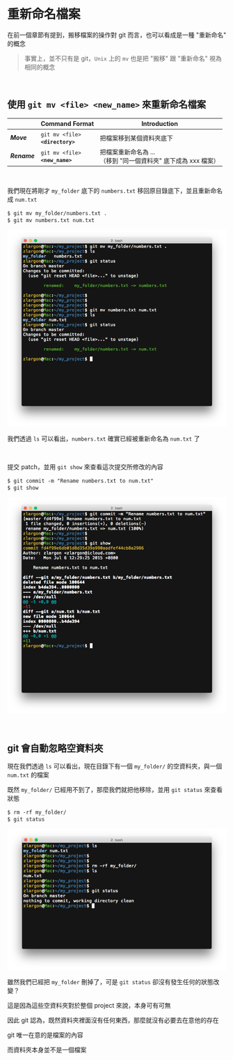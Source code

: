 # 重新命名檔案

在前一個章節有提到，搬移檔案的操作對 git 而言，也可以看成是一種 "重新命名" 的概念

> 事實上，並不只有是 git，`Unix` 上的 `mv` 也是把 "搬移" 跟 "重新命名" 視為相同的概念

<br>

## 使用 `git mv <file> <new_name>` 來重新命名檔案

|  | Command Format | Introduction |
| --- | --- | --- |
| ___Move___ | <code>git mv &lt;file&gt; __&lt;directory&gt;__</code> | 把檔案移到某個資料夾底下 |
| ___Rename___ | <code>git mv &lt;file&gt; __&lt;new_name&gt;__</code> | 把檔案重新命名為 ...<br>（移到 "同一個資料夾" 底下成為 xxx 檔案）|


<br>

我們現在將剛才 `my_folder` 底下的 `numbers.txt` 移回原目錄底下，並且重新命名成 `num.txt`

```
$ git mv my_folder/numbers.txt .
$ git mv numbers.txt num.txt
```

![git move and rename file](rename/git_mv.png)

我們透過 `ls` 可以看出，`numbers.txt` 確實已經被重新命名為 `num.txt` 了

<br>

提交 patch，並用 `git show` 來查看這次提交所修改的內容

```
$ git commit -m "Rename numbers.txt to num.txt"
$ git show
```

![git commit and git show](rename/git_show.png)

<br>

## git 會自動忽略空資料夾

現在我們透過 `ls` 可以看出，現在目錄下有一個 `my_folder/` 的空資料夾，與一個 `num.txt` 的檔案

既然 `my_folder/` 已經用不到了，那麼我們就把他移除，並用 `git status` 來查看狀態

```
$ rm -rf my_folder/
$ git status
```

![git ignore empty folder](rename/ignore_empty_folder.png)

雖然我們已經把 `my_folder` 刪掉了，可是 `git status` 卻沒有發生任何的狀態改變？

這是因為這些空資料夾對於整個 project 來說，本身可有可無

因此 git 認為，既然資料夾裡面沒有任何東西，那麼就沒有必要去在意他的存在

git 唯一在意的是檔案的內容

而資料夾本身並不是一個檔案

<br><br><br>
